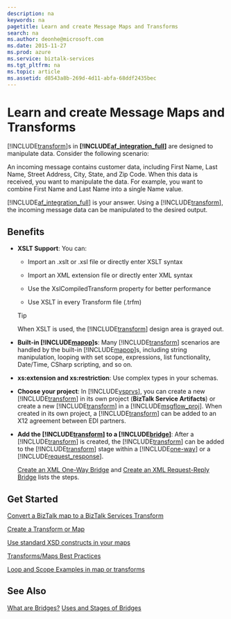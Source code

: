 ```yaml
---
description: na
keywords: na
pagetitle: Learn and create Message Maps and Transforms
search: na
ms.author: deonhe@microsoft.com
ms.date: 2015-11-27
ms.prod: azure
ms.service: biztalk-services
ms.tgt_pltfrm: na
ms.topic: article
ms.assetid: d8543a8b-269d-4d11-abfa-68ddf2435bec
---
```

# Learn and create Message Maps and Transforms
[!INCLUDE[transform](/Token/transform_md.md)]s in **[!INCLUDE[af_integration_full](/Token/af_integration_full_md.md)]** are designed to manipulate data. Consider the following scenario:

An incoming message contains customer data, including First Name, Last Name, Street Address, City, State, and Zip Code. When this data is received, you want to manipulate the data. For example, you want to combine First Name and Last Name into a single Name value.

[!INCLUDE[af_integration_full](/Token/af_integration_full_md.md)] is your answer. Using a [!INCLUDE[transform](/Token/transform_md.md)], the incoming message data can be manipulated to the desired output.

## Benefits

- **XSLT Support**: You can:

   - Import an .xslt or .xsl file or directly enter XSLT syntax

   - Import an XML extension file or directly enter XML syntax

   - Use the XslCompiledTransform property for better performance

   - Use XSLT in every Transform file (.trfm)

   > [!TIP]
   > When XSLT is used, the [!INCLUDE[transform](/Token/transform_md.md)] design area is grayed out.

- **Built-in [!INCLUDE[mapop](/Token/mapop_md.md)]s**: Many [!INCLUDE[transform](/Token/transform_md.md)] scenarios are handled by the built-in [!INCLUDE[mapop](/Token/mapop_md.md)]s, including string manipulation, looping with set scope, expressions, list functionality, Date/Time, CSharp scripting, and so on.

- **xs:extension and xs:restriction**: Use complex types in your schemas.

- **Choose your project**: In [!INCLUDE[vsprvs](/Token/vsprvs_md.md)], you can create a new [!INCLUDE[transform](/Token/transform_md.md)] in its own project (**BizTalk Service Artifacts**) or create a new [!INCLUDE[transform](/Token/transform_md.md)] in a [!INCLUDE[msgflow_proj](/Token/msgflow_proj_md.md)]. When created in its own project, a [!INCLUDE[transform](/Token/transform_md.md)] can be added to an X12 agreement between EDI partners.

- **Add the [!INCLUDE[transform](/Token/transform_md.md)] to a [!INCLUDE[bridge](/Token/bridge_md.md)]**: After a [!INCLUDE[transform](/Token/transform_md.md)] is created, the [!INCLUDE[transform](/Token/transform_md.md)] can be added to the [!INCLUDE[transform](/Token/transform_md.md)] stage within a [!INCLUDE[one-way](/Token/one-way_md.md)] or a [!INCLUDE[request_response](/Token/request_response_md.md)].

   [Create an XML One-Way Bridge](/Topic/Create_an_XML_One-Way_Bridge.md) and [Create an XML Request-Reply Bridge](/Topic/Create_an_XML_Request-Reply_Bridge.md) lists the steps.

## Get Started
[Convert a BizTalk map to a BizTalk Services Transform](/Topic/Convert_a_BizTalk_map_to_a_BizTalk_Services_Transform.md)

[Create a Transform or Map](/Topic/Create_a_Transform_or_Map.md)

[Use standard XSD constructs in your maps](/Topic/Use_standard_XSD_constructs_in_your_maps.md)

[Transforms&#47;Maps Best Practices](/Topic/Transforms/Maps_Best_Practices.md)

[Loop and Scope Examples in map or transforms](/Topic/Loop_and_Scope_Examples_in_map_or_transforms.md)

## See Also
[What are Bridges?](/Topic/What_are_Bridges_.md)
[Uses and Stages of Bridges](/Topic/Uses_and_Stages_of_Bridges.md)

